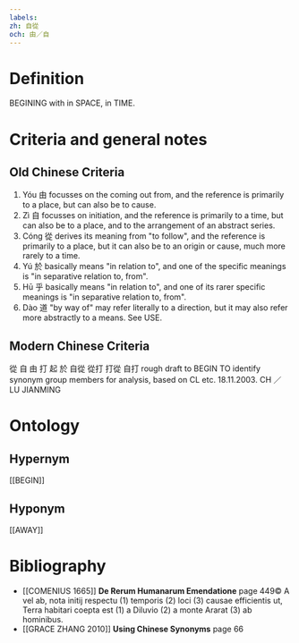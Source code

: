 ```yaml
---
labels: 
zh: 自從
och: 由／自
---
```


# Definition
BEGINING with in SPACE, in TIME.
# Criteria and general notes
## Old Chinese Criteria
1. Yóu 由 focusses on the coming out from, and the reference is primarily to a place, but can also be to cause.
2. Zì 自 focusses on initiation, and the reference is primarily to a time, but can also be to a place, and to the arrangement of an abstract series.
3. Cóng 從 derives its meaning from "to follow", and the reference is primarily to a place, but it can also be to an origin or cause, much more rarely to a time.
4. Yú 於 basically means "in relation to", and one of the specific meanings is "in separative relation to, from".
5. Hū 乎 basically means "in relation to", and one of its rarer specific meanings is "in separative relation to, from".
6. Dào 道 "by way of" may refer literally to a direction, but it may also refer more abstractly to a means. See USE.
## Modern Chinese Criteria
從
自
由
打
起
於
自從
從打
打從
自打
rough draft to BEGIN TO identify synonym group members for analysis, based on CL etc. 18.11.2003. CH ／
LU JIANMING
# Ontology

## Hypernym
[[BEGIN]]
## Hyponym
[[AWAY]]
# Bibliography
- [[COMENIUS 1665]]
**De Rerum Humanarum Emendatione** page 449©
A vel ab, 
nota initij respectu (1) temporis (2) loci (3) causae efficientis
ut, Terra habitari coepta est (1) a Diluvio (2) a monte Ararat (3) ab hominibus.
- [[GRACE ZHANG 2010]]
**Using Chinese Synonyms** page 66
